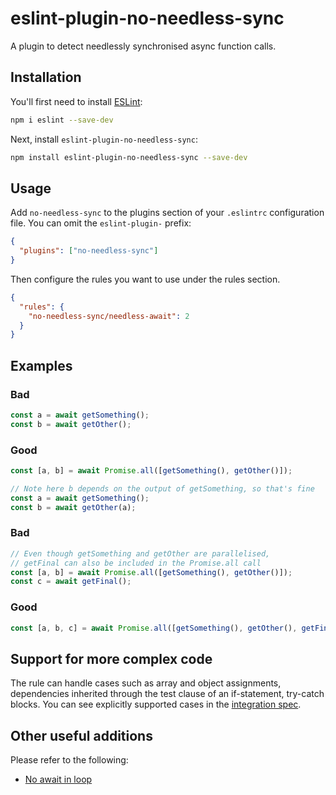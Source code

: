 # eslint-plugin-no-needless-sync

A plugin to detect needlessly synchronised async function calls.

## Installation

You'll first need to install [ESLint](https://eslint.org/):

```sh
npm i eslint --save-dev
```

Next, install `eslint-plugin-no-needless-sync`:

```sh
npm install eslint-plugin-no-needless-sync --save-dev
```

## Usage

Add `no-needless-sync` to the plugins section of your `.eslintrc` configuration file. You can omit the `eslint-plugin-` prefix:

```json
{
  "plugins": ["no-needless-sync"]
}
```

Then configure the rules you want to use under the rules section.

```json
{
  "rules": {
    "no-needless-sync/needless-await": 2
  }
}
```

## Examples

### Bad

```javascript
const a = await getSomething();
const b = await getOther();
```

### Good

```javascript
const [a, b] = await Promise.all([getSomething(), getOther()]);
```

```javascript
// Note here b depends on the output of getSomething, so that's fine
const a = await getSomething();
const b = await getOther(a);
```

### Bad

```javascript
// Even though getSomething and getOther are parallelised,
// getFinal can also be included in the Promise.all call
const [a, b] = await Promise.all([getSomething(), getOther()]);
const c = await getFinal();
```

### Good

```javascript
const [a, b, c] = await Promise.all([getSomething(), getOther(), getFinal()]);
```

## Support for more complex code

The rule can handle cases such as array and object assignments, dependencies inherited through the test clause of an if-statement, try-catch blocks. You can see explicitly supported cases in the [integration spec](https://github.com/ivo-the-coder/eslint-plugin-no-needless-sync/blob/master/tests/integration.spec.js).

## Other useful additions

Please refer to the following:

- [No await in loop](https://eslint.org/docs/latest/rules/no-await-in-loop)
